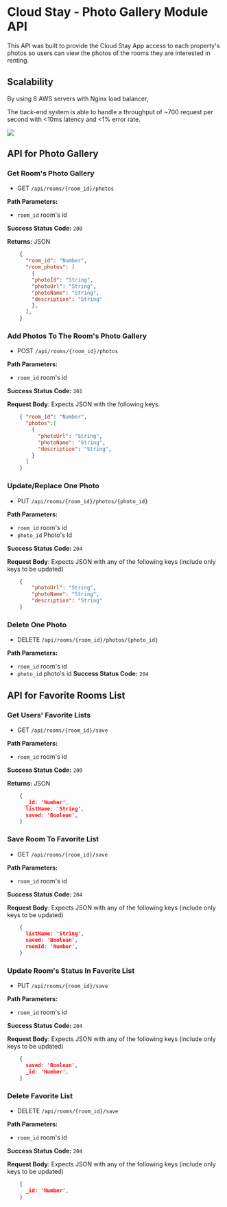 # Cloud Stay - Photo Gallery Module API

This API was built to provide the Cloud Stay App access to each property's photos so users can view the photos of the rooms they are interested in renting.

## Scalability

By using 8 AWS servers with Nginx load balancer,

The back-end system is able to handle a throughput of ~700 request per second with <10ms latency and <1% error rate.

![](https://i.imgur.com/zYFIdZF.png)


## API for Photo Gallery

### Get Room's Photo Gallery
  * GET `/api/rooms/{room_id}/photos`

**Path Parameters:**
  * `room_id` room's id

**Success Status Code:** `200`

**Returns:** JSON

```json
    {
      "room_id": "Number",
      "room_photos": [
        {
        "photoId": "String",
        "photoUrl": "String",
        "photoName": "String",
        "description": "String"
        },
      ],
    }
```

### Add Photos To The Room's Photo Gallery
  * POST `/api/rooms/{room_id}/photos`

**Path Parameters:**
  * `room_id` room's id

**Success Status Code:** `201`

**Request Body**: Expects JSON with the following keys.

```json
    { "room_Id": "Number",
      "photos":[
        {
          "photoUrl": "String",
          "photoName": "String",
          "description": "String",
        }
      ]
    }
```


### Update/Replace One Photo
  * PUT `/api/rooms/{room_id}/photos/{photo_id}`

**Path Parameters:**
  * `room_id` room's id
  * `photo_id` Photo's Id

**Success Status Code:** `204`

**Request Body**: Expects JSON with any of the following keys (include only keys to be updated)

```json
    {
        "photoUrl": "String",
        "photoName": "String",
        "description": "String"
    }
```

### Delete One Photo
  * DELETE `/api/rooms/{room_id}/photos/{photo_id}`

**Path Parameters:**
  * `room_id` room's id
  * `photo_id` photo's id
**Success Status Code:** `204`




## API for Favorite Rooms List

### Get Users' Favorite Lists
  * GET `/api/rooms/{room_id}/save`

**Path Parameters:**
  * `room_id` room's id

**Success Status Code:** `200`

**Returns:** JSON

```json
    {
      _id: 'Number',
      listName: 'String',
      saved: 'Boolean',
    }
```

### Save Room To Favorite List
  * GET `/api/rooms/{room_id}/save`

**Path Parameters:**
  * `room_id` room's id

**Success Status Code:** `204`

**Request Body**: Expects JSON with any of the following keys (include only keys to be updated)

```json
    {
      listName: 'String',
      saved: 'Boolean',
      roomId: 'Number',
    }
```

### Update Room's Status In Favorite List
  * PUT `/api/rooms/{room_id}/save`

**Path Parameters:**
  * `room_id` room's id

**Success Status Code:** `204`

**Request Body**: Expects JSON with any of the following keys (include only keys to be updated)

```json
    {
      saved: 'Boolean',
      _id: 'Number',
    }
```

### Delete Favorite List
  * DELETE `/api/rooms/{room_id}/save`

**Path Parameters:**
  * `room_id` room's id

**Success Status Code:** `204`

**Request Body**: Expects JSON with any of the following keys (include only keys to be updated)

```json
    {
      _id: 'Number',
    }
```

